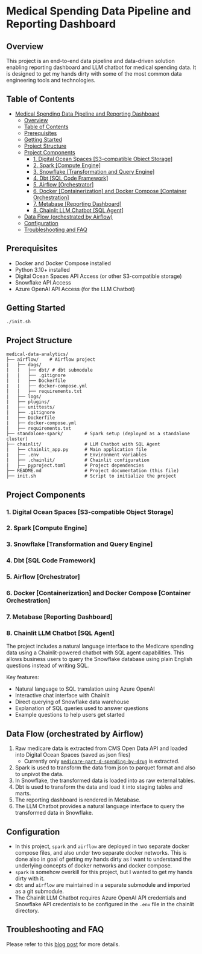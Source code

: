 # Medical Spending Data Pipeline and Reporting Dashboard

## Overview

This project is an end-to-end data pipeline and data-driven solution enabling reporting dashboard and LLM chatbot for medical spending data. It is designed to get my hands dirty with some of the most common data engineering tools and technologies.

## Table of Contents

- [Medical Spending Data Pipeline and Reporting Dashboard](#medical-spending-data-pipeline-and-reporting-dashboard)
  - [Overview](#overview)
  - [Table of Contents](#table-of-contents)
  - [Prerequisites](#prerequisites)
  - [Getting Started](#getting-started)
  - [Project Structure](#project-structure)
  - [Project Components](#project-components)
    - [1. Digital Ocean Spaces \[S3-compatible Object Storage\]](#1-digital-ocean-spaces-s3-compatible-object-storage)
    - [2. Spark \[Compute Engine\]](#2-spark-compute-engine)
    - [3. Snowflake \[Transformation and Query Engine\]](#3-snowflake-transformation-and-query-engine)
    - [4. Dbt \[SQL Code Framework\]](#4-dbt-sql-code-framework)
    - [5. Airflow \[Orchestrator\]](#5-airflow-orchestrator)
    - [6. Docker \[Containerization\] and Docker Compose \[Container Orchestration\]](#6-docker-containerization-and-docker-compose-container-orchestration)
    - [7. Metabase \[Reporting Dashboard\]](#7-metabase-reporting-dashboard)
    - [8. Chainlit LLM Chatbot \[SQL Agent\]](#8-chainlit-llm-chatbot-sql-agent)
  - [Data Flow (orchestrated by Airflow)](#data-flow-orchestrated-by-airflow)
  - [Configuration](#configuration)
  - [Troubleshooting and FAQ](#troubleshooting-and-faq)

## Prerequisites

- Docker and Docker Compose installed
- Python 3.10+ installed
- Digital Ocean Spaces API Access (or other S3-compatible storage)
- Snowflake API Access
- Azure OpenAI API Access (for the LLM Chatbot)

## Getting Started

```
./init.sh
```

## Project Structure

```
medical-data-analytics/
├── airflow/    # Airflow project
|   ├── dags/ 
|   |   ├── dbt/ # dbt submodule
|   |   ├── .gitignore
|   |   ├── Dockerfile
|   |   ├── docker-compose.yml
|   |   ├── requirements.txt
|   ├── logs/
|   ├── plugins/
|   ├── unittests/
|   ├── .gitignore
|   ├── Dockerfile
|   ├── docker-compose.yml
|   ├── requirements.txt
├── standalone-spark/        # Spark setup (deployed as a standalone cluster)
├── chainlit/                # LLM Chatbot with SQL Agent
|   ├── chainlit_app.py      # Main application file
|   ├── .env                 # Environment variables
|   ├── .chainlit/           # Chainlit configuration
|   ├── pyproject.toml       # Project dependencies
├── README.md                # Project documentation (this file)
├── init.sh                  # Script to initialize the project
```

## Project Components

### 1. Digital Ocean Spaces [S3-compatible Object Storage]

### 2. Spark [Compute Engine]

### 3. Snowflake [Transformation and Query Engine]

### 4. Dbt [SQL Code Framework]

### 5. Airflow [Orchestrator]

### 6. Docker [Containerization] and Docker Compose [Container Orchestration]

### 7. Metabase [Reporting Dashboard]

### 8. Chainlit LLM Chatbot [SQL Agent]

The project includes a natural language interface to the Medicare spending data using a Chainlit-powered chatbot with SQL agent capabilities. This allows business users to query the Snowflake database using plain English questions instead of writing SQL.

Key features:
- Natural language to SQL translation using Azure OpenAI
- Interactive chat interface with Chainlit
- Direct querying of Snowflake data warehouse
- Explanation of SQL queries used to answer questions
- Example questions to help users get started

## Data Flow (orchestrated by Airflow)

1. Raw medicare data is extracted from CMS Open Data API and loaded into Digital Ocean Spaces (saved as json files)
   - Currently only [`medicare-part-d-spending-by-drug`](https://data.cms.gov/resources/medicare-part-d-spending-by-drug-data-dictionary) is extracted.
2. Spark is used to transform the data from json to parquet format and also to unpivot the data.
3. In Snowflake, the transformed data is loaded into as raw external tables.
4. Dbt is used to transform the data and load it into staging tables and marts.
5. The reporting dashboard is rendered in Metabase.
6. The LLM Chatbot provides a natural language interface to query the transformed data in Snowflake.

## Configuration

- In this project, `spark` and `airflow` are deployed in two separate docker compose files, and also under two separate docker networks. This is done also in goal of getting my hands dirty as I want to understand the underlying concepts of docker networks and docker compose. 
- `spark` is somehow overkill for this project, but I wanted to get my hands dirty with it.
- `dbt` and `airflow` are maintained in a separate submodule and imported as a git submodule.
- The Chainlit LLM Chatbot requires Azure OpenAI API credentials and Snowflake API credentials to be configured in the `.env` file in the chainlit directory.

## Troubleshooting and FAQ

Please refer to this [blog post](https://blog.rickyltwong.me/article/pharma-data-project#1b3f88d17ffa802d85a4d95b960b7f1e) for more details.

